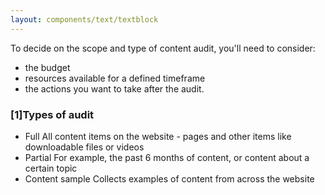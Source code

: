 ```yaml
---
layout: components/text/textblock
---
```


To decide on the scope and type of content audit, you'll need to consider:
- the budget
- resources available for a defined timeframe
- the actions you want to take after the audit.

### [1]Types of audit

- Full
All content items on the website - pages and other items like downloadable files or videos
- Partial
For example, the past 6 months of content, or content about a certain topic
- Content sample
Collects examples of content from across the website
